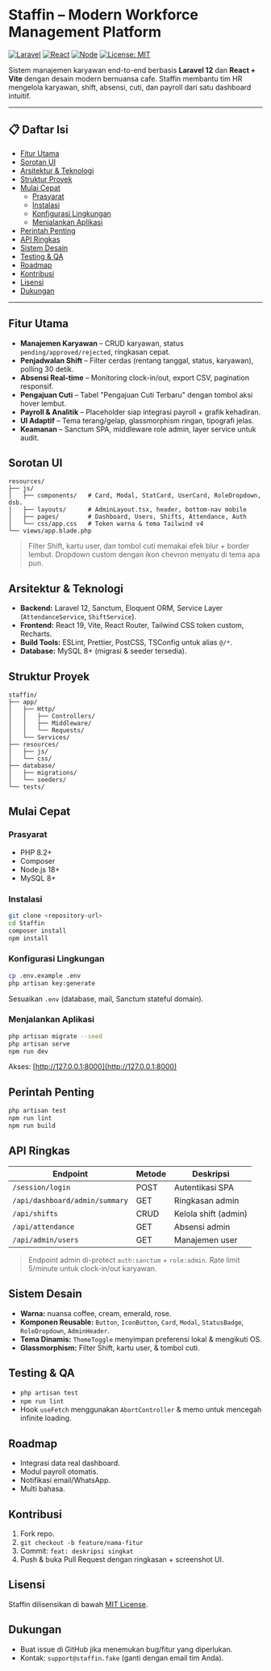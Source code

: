 # Staffin – Modern Workforce Management Platform

[![Laravel](https://img.shields.io/badge/Laravel-12.x-FF2D20?logo=laravel&logoColor=white)](https://laravel.com/)
[![React](https://img.shields.io/badge/React-19-61DAFB?logo=react&logoColor=white)](https://react.dev/)
[![Node](https://img.shields.io/badge/Node.js-18+-68A063?logo=node.js&logoColor=white)](https://nodejs.org/)
[![License: MIT](https://img.shields.io/badge/License-MIT-green.svg)](LICENSE)

Sistem manajemen karyawan end-to-end berbasis **Laravel 12** dan **React + Vite** dengan desain modern bernuansa cafe. Staffin membantu tim HR mengelola karyawan, shift, absensi, cuti, dan payroll dari satu dashboard intuitif.

---

## 📋 Daftar Isi
- [Fitur Utama](#fitur-utama)
- [Sorotan UI](#sorotan-ui)
- [Arsitektur & Teknologi](#arsitektur--teknologi)
- [Struktur Proyek](#struktur-proyek)
- [Mulai Cepat](#mulai-cepat)
  - [Prasyarat](#prasyarat)
  - [Instalasi](#instalasi)
  - [Konfigurasi Lingkungan](#konfigurasi-lingkungan)
  - [Menjalankan Aplikasi](#menjalankan-aplikasi)
- [Perintah Penting](#perintah-penting)
- [API Ringkas](#api-ringkas)
- [Sistem Desain](#sistem-desain)
- [Testing & QA](#testing--qa)
- [Roadmap](#roadmap)
- [Kontribusi](#kontribusi)
- [Lisensi](#lisensi)
- [Dukungan](#dukungan)

---

## Fitur Utama
* __Manajemen Karyawan__ – CRUD karyawan, status `pending/approved/rejected`, ringkasan cepat.
* __Penjadwalan Shift__ – Filter cerdas (rentang tanggal, status, karyawan), polling 30 detik.
* __Absensi Real-time__ – Monitoring clock-in/out, export CSV, pagination responsif.
* __Pengajuan Cuti__ – Tabel "Pengajuan Cuti Terbaru" dengan tombol aksi hover lembut.
* __Payroll & Analitik__ – Placeholder siap integrasi payroll + grafik kehadiran.
* __UI Adaptif__ – Tema terang/gelap, glassmorphism ringan, tipografi jelas.
* __Keamanan__ – Sanctum SPA, middleware role admin, layer service untuk audit.

## Sorotan UI
```
resources/
├── js/
│   ├── components/   # Card, Modal, StatCard, UserCard, RoleDropdown, dsb.
│   ├── layouts/      # AdminLayout.tsx, header, bottom-nav mobile
│   ├── pages/        # Dashboard, Users, Shifts, Attendance, Auth
│   └── css/app.css   # Token warna & tema Tailwind v4
└── views/app.blade.php
```
> Filter Shift, kartu user, dan tombol cuti memakai efek blur + border lembut. Dropdown custom dengan ikon chevron menyatu di tema apa pun.

## Arsitektur & Teknologi
* **Backend:** Laravel 12, Sanctum, Eloquent ORM, Service Layer (`AttendanceService`, `ShiftService`).
* **Frontend:** React 19, Vite, React Router, Tailwind CSS token custom, Recharts.
* **Build Tools:** ESLint, Prettier, PostCSS, TSConfig untuk alias `@/*`.
* **Database:** MySQL 8+ (migrasi & seeder tersedia).

## Struktur Proyek
```
staffin/
├── app/
│   ├── Http/
│   │   ├── Controllers/
│   │   ├── Middleware/
│   │   └── Requests/
│   └── Services/
├── resources/
│   ├── js/
│   └── css/
├── database/
│   ├── migrations/
│   └── seeders/
└── tests/
```

## Mulai Cepat

### Prasyarat
- PHP 8.2+
- Composer
- Node.js 18+
- MySQL 8+

### Instalasi
```bash
git clone <repository-url>
cd Staffin
composer install
npm install
```

### Konfigurasi Lingkungan
```bash
cp .env.example .env
php artisan key:generate
```
Sesuaikan `.env` (database, mail, Sanctum stateful domain).

### Menjalankan Aplikasi
```bash
php artisan migrate --seed
php artisan serve
npm run dev
```
Akses: [http://127.0.0.1:8000](http://127.0.0.1:8000)

## Perintah Penting
```bash
php artisan test
npm run lint
npm run build
```

## API Ringkas
| Endpoint | Metode | Deskripsi |
| --- | --- | --- |
| `/session/login` | POST | Autentikasi SPA |
| `/api/dashboard/admin/summary` | GET | Ringkasan admin |
| `/api/shifts` | CRUD | Kelola shift (admin) |
| `/api/attendance` | GET | Absensi admin |
| `/api/admin/users` | GET | Manajemen user |

> Endpoint admin di-protect `auth:sanctum` + `role:admin`. Rate limit 5/minute untuk clock-in/out karyawan.

## Sistem Desain
* **Warna:** nuansa coffee, cream, emerald, rose.
* **Komponen Reusable:** `Button`, `IconButton`, `Card`, `Modal`, `StatusBadge`, `RoleDropdown`, `AdminHeader`.
* **Tema Dinamis:** `ThemeToggle` menyimpan preferensi lokal & mengikuti OS.
* **Glassmorphism:** Filter Shift, kartu user, & tombol cuti.

## Testing & QA
* `php artisan test`
* `npm run lint`
* Hook `useFetch` menggunakan `AbortController` & memo untuk mencegah infinite loading.

## Roadmap
* Integrasi data real dashboard.
* Modul payroll otomatis.
* Notifikasi email/WhatsApp.
* Multi bahasa.

## Kontribusi
1. Fork repo.
2. `git checkout -b feature/nama-fitur`
3. Commit: `feat: deskripsi singkat`
4. Push & buka Pull Request dengan ringkasan + screenshot UI.

## Lisensi
Staffin dilisensikan di bawah [MIT License](LICENSE).

## Dukungan
* Buat issue di GitHub jika menemukan bug/fitur yang diperlukan.
* Kontak: `support@staffin.fake` (ganti dengan email tim Anda).

